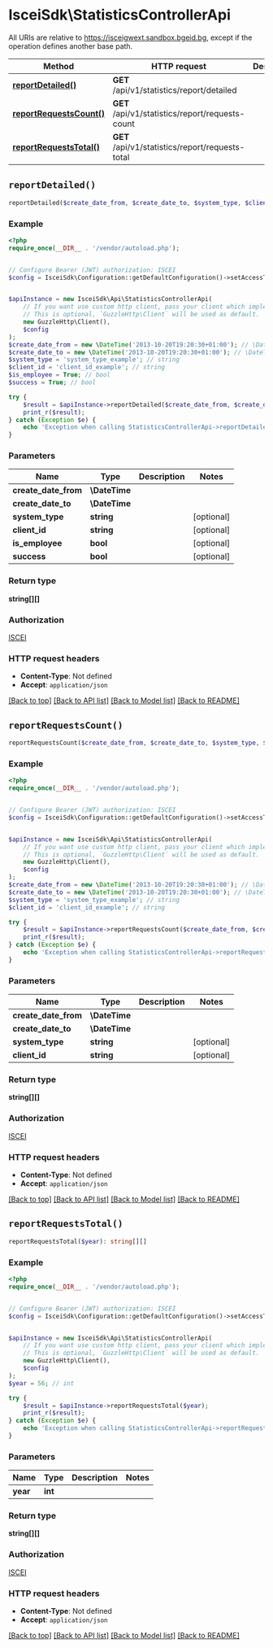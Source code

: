 # IsceiSdk\StatisticsControllerApi

All URIs are relative to https://isceigwext.sandbox.bgeid.bg, except if the operation defines another base path.

| Method | HTTP request | Description |
| ------------- | ------------- | ------------- |
| [**reportDetailed()**](StatisticsControllerApi.md#reportDetailed) | **GET** /api/v1/statistics/report/detailed |  |
| [**reportRequestsCount()**](StatisticsControllerApi.md#reportRequestsCount) | **GET** /api/v1/statistics/report/requests-count |  |
| [**reportRequestsTotal()**](StatisticsControllerApi.md#reportRequestsTotal) | **GET** /api/v1/statistics/report/requests-total |  |


## `reportDetailed()`

```php
reportDetailed($create_date_from, $create_date_to, $system_type, $client_id, $is_employee, $success): string[][]
```



### Example

```php
<?php
require_once(__DIR__ . '/vendor/autoload.php');


// Configure Bearer (JWT) authorization: ISCEI
$config = IsceiSdk\Configuration::getDefaultConfiguration()->setAccessToken('YOUR_ACCESS_TOKEN');


$apiInstance = new IsceiSdk\Api\StatisticsControllerApi(
    // If you want use custom http client, pass your client which implements `GuzzleHttp\ClientInterface`.
    // This is optional, `GuzzleHttp\Client` will be used as default.
    new GuzzleHttp\Client(),
    $config
);
$create_date_from = new \DateTime('2013-10-20T19:20:30+01:00'); // \DateTime
$create_date_to = new \DateTime('2013-10-20T19:20:30+01:00'); // \DateTime
$system_type = 'system_type_example'; // string
$client_id = 'client_id_example'; // string
$is_employee = True; // bool
$success = True; // bool

try {
    $result = $apiInstance->reportDetailed($create_date_from, $create_date_to, $system_type, $client_id, $is_employee, $success);
    print_r($result);
} catch (Exception $e) {
    echo 'Exception when calling StatisticsControllerApi->reportDetailed: ', $e->getMessage(), PHP_EOL;
}
```

### Parameters

| Name | Type | Description  | Notes |
| ------------- | ------------- | ------------- | ------------- |
| **create_date_from** | **\DateTime**|  | |
| **create_date_to** | **\DateTime**|  | |
| **system_type** | **string**|  | [optional] |
| **client_id** | **string**|  | [optional] |
| **is_employee** | **bool**|  | [optional] |
| **success** | **bool**|  | [optional] |

### Return type

**string[][]**

### Authorization

[ISCEI](../../README.md#ISCEI)

### HTTP request headers

- **Content-Type**: Not defined
- **Accept**: `application/json`

[[Back to top]](#) [[Back to API list]](../../README.md#endpoints)
[[Back to Model list]](../../README.md#models)
[[Back to README]](../../README.md)

## `reportRequestsCount()`

```php
reportRequestsCount($create_date_from, $create_date_to, $system_type, $client_id): string[][]
```



### Example

```php
<?php
require_once(__DIR__ . '/vendor/autoload.php');


// Configure Bearer (JWT) authorization: ISCEI
$config = IsceiSdk\Configuration::getDefaultConfiguration()->setAccessToken('YOUR_ACCESS_TOKEN');


$apiInstance = new IsceiSdk\Api\StatisticsControllerApi(
    // If you want use custom http client, pass your client which implements `GuzzleHttp\ClientInterface`.
    // This is optional, `GuzzleHttp\Client` will be used as default.
    new GuzzleHttp\Client(),
    $config
);
$create_date_from = new \DateTime('2013-10-20T19:20:30+01:00'); // \DateTime
$create_date_to = new \DateTime('2013-10-20T19:20:30+01:00'); // \DateTime
$system_type = 'system_type_example'; // string
$client_id = 'client_id_example'; // string

try {
    $result = $apiInstance->reportRequestsCount($create_date_from, $create_date_to, $system_type, $client_id);
    print_r($result);
} catch (Exception $e) {
    echo 'Exception when calling StatisticsControllerApi->reportRequestsCount: ', $e->getMessage(), PHP_EOL;
}
```

### Parameters

| Name | Type | Description  | Notes |
| ------------- | ------------- | ------------- | ------------- |
| **create_date_from** | **\DateTime**|  | |
| **create_date_to** | **\DateTime**|  | |
| **system_type** | **string**|  | [optional] |
| **client_id** | **string**|  | [optional] |

### Return type

**string[][]**

### Authorization

[ISCEI](../../README.md#ISCEI)

### HTTP request headers

- **Content-Type**: Not defined
- **Accept**: `application/json`

[[Back to top]](#) [[Back to API list]](../../README.md#endpoints)
[[Back to Model list]](../../README.md#models)
[[Back to README]](../../README.md)

## `reportRequestsTotal()`

```php
reportRequestsTotal($year): string[][]
```



### Example

```php
<?php
require_once(__DIR__ . '/vendor/autoload.php');


// Configure Bearer (JWT) authorization: ISCEI
$config = IsceiSdk\Configuration::getDefaultConfiguration()->setAccessToken('YOUR_ACCESS_TOKEN');


$apiInstance = new IsceiSdk\Api\StatisticsControllerApi(
    // If you want use custom http client, pass your client which implements `GuzzleHttp\ClientInterface`.
    // This is optional, `GuzzleHttp\Client` will be used as default.
    new GuzzleHttp\Client(),
    $config
);
$year = 56; // int

try {
    $result = $apiInstance->reportRequestsTotal($year);
    print_r($result);
} catch (Exception $e) {
    echo 'Exception when calling StatisticsControllerApi->reportRequestsTotal: ', $e->getMessage(), PHP_EOL;
}
```

### Parameters

| Name | Type | Description  | Notes |
| ------------- | ------------- | ------------- | ------------- |
| **year** | **int**|  | |

### Return type

**string[][]**

### Authorization

[ISCEI](../../README.md#ISCEI)

### HTTP request headers

- **Content-Type**: Not defined
- **Accept**: `application/json`

[[Back to top]](#) [[Back to API list]](../../README.md#endpoints)
[[Back to Model list]](../../README.md#models)
[[Back to README]](../../README.md)
